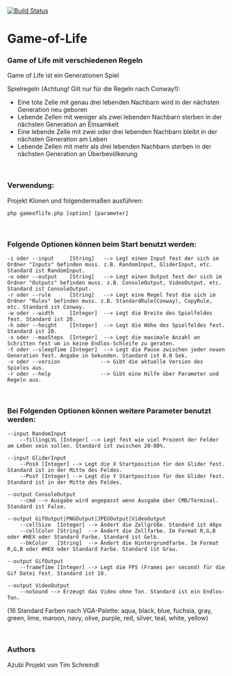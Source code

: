 [![Build Status](https://travis-ci.org/tschreindl/Game-of-Life.svg?branch=cleaning%2Fimprove-doc)](https://travis-ci.org/tschreindl/Game-of-Life)

# Game-of-Life
### Game of Life mit verschiedenen Regeln

Game of Life ist ein Generationen Spiel

Spielregeln (Achtung! Gilt nur für die Regeln nach Conway!):
* Eine tote Zelle mit genau drei lebenden Nachbarn wird in der nächsten Generation neu geboren
* Lebende Zellen mit weniger als zwei lebenden Nachbarn sterben in der nächsten Generation an Einsamkeit
* Eine lebende Zelle mit zwei oder drei lebenden Nachbarn bleibt in der nächsten Generation am Leben
* Lebende Zellen mit mehr als drei lebenden Nachbarn sterben in der nächsten Generation an Überbevölkerung

<br />

### Verwendung:
Projekt Klonen und folgendermaßen ausführen:
```
php gameoflife.php [option] [parameter]
```

<br />

### Folgende Optionen können beim Start benutzt werden:
```
-i oder --input     [String]   --> Legt einen Input fest der sich im Ordner "Inputs" befinden muss. z.B. RandomInput, GliderInput, etc. Standard ist RandomInput.
-o oder --output    [String]   --> Legt einen Output fest der sich im Ordner "Outputs" befinden muss. z.B. ConsoleOutput, VideoOutput, etc. Standard ist ConsoleOutput.
-r oder --rule      [String]   --> Legt eine Regel fest die sich im Ordner "Rules" befinden muss. z.B. StandardRule(Conway), CopyRule, etc. Standard ist Conway.
-w oder --width     [Integer]  --> Legt die Breite des Spielfeldes fest. Standard ist 20.
-h oder --height    [Integer]  --> Legt die Höhe des Spielfeldes fest. Standard ist 20.
-s oder --maxSteps  [Integer]  --> Legt die maximale Anzahl an Schritten fest um in keine Endlos-Schleife zu geraten.
-t oder --sleepTime [Integer]  --> Legt die Pause zwischen jeder neuen Generation fest. Angabe in Sekunden. Standard ist 0.0 Sek.
-v oder --version             --> Gibt die aktuelle Version des Spieles aus.
-r oder --help                --> Gibt eine Hilfe über Parameter und Regeln aus.
```

<br />

### Bei Folgenden Optionen können weitere Parameter benutzt werden:
```
--input RandomInput 
    --fillingLVL [Integer] --> Legt fest wie viel Prozent der Felder am Leben sein sollen. Standard ist zwischen 20-80%.
    
--input GliderInput
    --PosX [Integer] --> Legt die X Startposition für den Glider fest. Standard ist in der Mitte des Feldes.
    --PosY [Integer] --> Legt die Y Startposition für den Glider fest. Standard ist in der Mitte des Feldes.
    
--output ConsoleOutput
    --cmd --> Ausgabe wird angepasst wenn Ausgabe über CMD/Terminal. Standard ist False.
    
--output GifOutput|PNGOutput|JPEGOutput|VideoOutput
    --cellSize  [Integer] --> Ändert die Zellgröße. Standard ist 40px
    --cellColor [String]  --> Ändert die Zellfarbe. Im Format R,G,B oder #HEX oder Standard Farbe. Standard ist Gelb.
    --bkColor   [String]  --> Ändert die Hintergrundfarbe. Im Format R,G,B oder #HEX oder Standard Farbe. Standard ist Grau.
    
--output GifOutput
    --frameTime [Integer] --> Legt die FPS (Frames per second) für die Gif Datei fest. Standard ist 10.
    
--output VideoOutput
    --noSound --> Erzeugt das Video ohne Ton. Standard ist ein Endlos-Ton.
```
(16 Standard Farben nach VGA-Palette: aqua, black, blue, fuchsia, gray, green, lime, maroon, navy, olive, purple, red, silver, teal, white, yellow)

<br />

### Authors
Azubi Projekt von Tim Schreindl